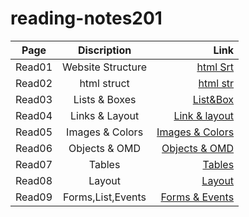 # reading-notes201


|Page     |Discription       |Link                                                                         | 
|---------|:-------------:   |------:                                                                      |
| Read01  | Website Structure| [html Srt](https://tamim86.github.io/reading-notes201/read01)               |
| Read02  | html struct      | [html str](https://tamim86.github.io/reading-notes201/read02)               |
| Read03  | Lists & Boxes    | [List&Box](https://tamim86.github.io/reading-notes201/read03)               |
| Read04  | Links & Layout   | [Link & layout](https://tamim86.github.io/reading-notes201/ead04)           |
| Read05  | Images & Colors  | [Images & Colors](https://tamim86.github.io/reading-notes201/read05)        |
| Read06  | Objects & OMD    | [Objects & OMD](https://tamim86.github.io/reading-notes201/read06)          |
| Read07  | Tables           | [Tables](https://tamim86.github.io/reading-notes201/read07)                 |
| Read08  | Layout           | [Layout](https://tamim86.github.io/reading-notes201/read08)                 |
| Read09  | Forms,List,Events| [Forms & Events](https://tamim86.github.io/reading-notes201/read08)         |